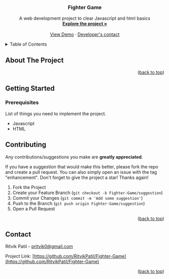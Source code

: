 

<!-- PROJECT LOGO -->
<br />


  <h3 align="center">Fighter Game</h3>

  <p align="center">
    A web development project to clear Javascript and html basics
    <br />
    <a href="https://github.com/RitvikPatil/Fighter-Game"><strong>Explore the project »</strong></a>
    <br />
    <br />
    <a href="https://github.com/othneildrew/Best-README-Template">View Demo</a>
    ·
    <a href="mailto:pritvik0@gmail.com">Developer's contact</a>
  </p>
</div>



<!-- TABLE OF CONTENTS -->
<details>
  <summary>Table of Contents</summary>
  <ol>
    <li>
      <a href="#about-the-project">About The Project</a>
      <ul>
        <li><a href="#built-with">Built With</a></li>
      </ul>
    </li>
    <li>
      <a href="#getting-started">Getting Started</a>
      <ul>
        <li><a href="#prerequisites">Prerequisites</a></li>
        <li><a href="#installation">Installation</a></li>
      </ul>
    </li>
    <li><a href="#contact">Contact</a></li>
  </ol>
</details>



<!-- ABOUT THE PROJECT -->
## About The Project





<p align="right">(<a href="#readme-top">back to top</a>)</p>





<!-- GETTING STARTED -->
## Getting Started


### Prerequisites

List of things you need to implement the project.
* Javascript
* HTML


<!-- CONTRIBUTING -->
## Contributing

Any contributions/suggestions you make are **greatly appreciated**.

If you have a suggestion that would make this better, please fork the repo and create a pull request. You can also simply open an issue with the tag "enhancement".
Don't forget to give the project a star! Thanks again!

1. Fork the Project
2. Create your Feature Branch (`git checkout -b Fighter-Game/suggestion`)
3. Commit your Changes (`git commit -m 'Add some suggestion'`)
4. Push to the Branch (`git push origin Fighter-Game/suggestion`)
5. Open a Pull Request

<p align="right">(<a href="#readme-top">back to top</a>)</p>


<!-- CONTACT -->
## Contact

Ritvik Patil - pritvik0@gmail.com

Project Link: [https://github.com/RitvikPatil/Fighter-Game](https://github.com/RitvikPatil/Fighter-Game)

<p align="right">(<a href="#readme-top">back to top</a>)</p>
